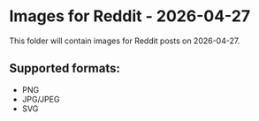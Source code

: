 # Images for Reddit - 2026-04-27

This folder will contain images for Reddit posts on 2026-04-27.

## Supported formats:
- PNG
- JPG/JPEG
- SVG

